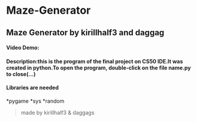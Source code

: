 # Maze-Generator
Maze Generator by kirillhalf3 and daggag
---
#### Video Demo: <url>
#### Description:this is the program of the final project on CS50 IDE.It was created in python.To open the program, double-click on the file name.py to close(...)
  #### Libraries are needed
*pygame
*sys
*random
> made by kirillhalf3 & daggags
